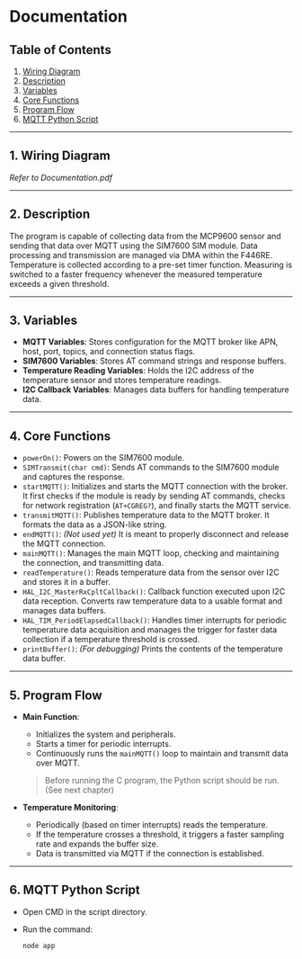# Documentation


## Table of Contents

1. [Wiring Diagram](#1-wiring-diagram)  
2. [Description](#2-description)  
3. [Variables](#3-variables)  
4. [Core Functions](#4-core-functions)  
5. [Program Flow](#5-program-flow)  
6. [MQTT Python Script](#6-mqtt-python-script)

---

## 1. Wiring Diagram

_Refer to Documentation.pdf_

---

## 2. Description

The program is capable of collecting data from the MCP9600 sensor and sending that data over MQTT using the SIM7600 SIM module. Data processing and transmission are managed via DMA within the F446RE. Temperature is collected according to a pre-set timer function. Measuring is switched to a faster frequency whenever the measured temperature exceeds a given threshold.

---

## 3. Variables

- **MQTT Variables**: Stores configuration for the MQTT broker like APN, host, port, topics, and connection status flags.  
- **SIM7600 Variables**: Stores AT command strings and response buffers.  
- **Temperature Reading Variables**: Holds the I2C address of the temperature sensor and stores temperature readings.  
- **I2C Callback Variables**: Manages data buffers for handling temperature data.

---

## 4. Core Functions

- `powerOn()`: Powers on the SIM7600 module.  
- `SIMTransmit(char cmd)`: Sends AT commands to the SIM7600 module and captures the response.  
- `startMQTT()`: Initializes and starts the MQTT connection with the broker. It first checks if the module is ready by sending AT commands, checks for network registration (`AT+CGREG?`), and finally starts the MQTT service.  
- `transmitMQTT()`: Publishes temperature data to the MQTT broker. It formats the data as a JSON-like string.  
- `endMQTT()`: *(Not used yet)* It is meant to properly disconnect and release the MQTT connection.  
- `mainMQTT()`: Manages the main MQTT loop, checking and maintaining the connection, and transmitting data.  
- `readTemperature()`: Reads temperature data from the sensor over I2C and stores it in a buffer.  
- `HAL_I2C_MasterRxCpltCallback()`: Callback function executed upon I2C data reception. Converts raw temperature data to a usable format and manages data buffers.  
- `HAL_TIM_PeriodElapsedCallback()`: Handles timer interrupts for periodic temperature data acquisition and manages the trigger for faster data collection if a temperature threshold is crossed.  
- `printBuffer()`: *(For debugging)* Prints the contents of the temperature data buffer.

---

## 5. Program Flow

- **Main Function**:  
  - Initializes the system and peripherals.  
  - Starts a timer for periodic interrupts.  
  - Continuously runs the `mainMQTT()` loop to maintain and transmit data over MQTT.

  > Before running the C program, the Python script should be run. (See next chapter)

- **Temperature Monitoring**:  
  - Periodically (based on timer interrupts) reads the temperature.  
  - If the temperature crosses a threshold, it triggers a faster sampling rate and expands the buffer size.  
  - Data is transmitted via MQTT if the connection is established.

---

## 6. MQTT Python Script

- Open CMD in the script directory.  
- Run the command:

  ```bash
  node app
